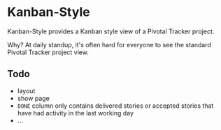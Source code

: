 # Kanban-Style

Kanban-Style provides a Kanban style view of a Pivotal Tracker project.

Why? At daily standup, it's often hard for everyone to see the standard Pivotal Tracker project view.

## Todo
* layout
* show page
* `DONE` column only contains delivered stories or accepted stories that have had activity in the last working day
* ...


